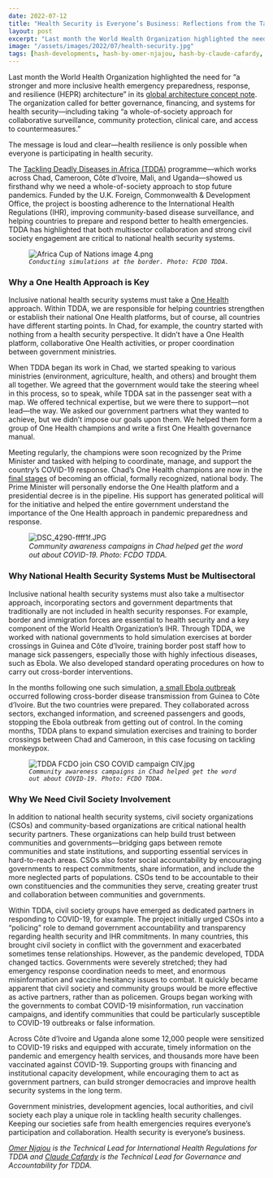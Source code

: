 ```yaml
---
date: 2022-07-12
title: "Health Security is Everyone’s Business: Reflections from the Tackling Deadly Diseases in Africa Programme"
layout: post
excerpt: "Last month the World Health Organization highlighted the need for “a stronger and more inclusive health emergency preparedness, response, and resilience (HEPR) architecture” in its global architecture concept note."
image: "/assets/images/2022/07/health-security.jpg"
tags: [hash-developments, hash-by-omer-njajou, hash-by-claude-cafardy, hash-featured, global-health, resilience, health-systems-strengthening]
---
```

<p>Last month the World Health Organization highlighted the need for “a stronger and more inclusive health emergency preparedness, response, and resilience (HEPR) architecture” in its <a href="https://cdn.who.int/media/docs/default-source/emergency-preparedness/20220324_wha-hepr-concept-note_final-for-publishing.pdf?sfvrsn=cffd8e98_11&amp;download=true">global architecture concept note</a>. The organization called for better governance, financing, and systems for health security—including taking “a whole-of-society approach for collaborative surveillance, community protection, clinical care, and access to countermeasures.”</p><p>The message is loud and clear—health resilience is only possible when everyone is participating in health security.</p><p>The <a href="https://www.dai.com/our-work/projects/africa-tackling-deadly-diseases-in-africa-program">Tackling Deadly Diseases in Africa (TDDA)</a> programme—which works across Chad, Cameroon, Côte d’Ivoire, Mali, and Uganda—showed us firsthand why we need a whole-of-society approach to stop future pandemics. Funded by the U.K. Foreign, Commonwealth &amp; Development Office, the project is boosting adherence to the International Health Regulations (IHR), improving community-based disease surveillance, and helping countries to prepare and respond better to health emergencies. TDDA has highlighted that both multisector collaboration and strong civil society engagement are critical to national health security systems.</p><figure class="kg-card kg-image-card kg-width-wide kg-card-hascaption"><img src="https://dai-global-developments.com/uploads/Africa%20Cup%20of%20Nations%20image%204.png" class="kg-image" alt="Africa Cup of Nations image 4.png" loading="lazy"><figcaption><code><em>Conducting simulations at the border. Photo: FCDO TDDA.</em></code></figcaption></figure><h3 id="why-a-one-health-approach-is-key">Why a One Health Approach is Key</h3><p>Inclusive national health security systems must take a <a href="https://dai-global-developments.com/articles/q-and-a-how-the-one-health-approach-is-evolving-more-sustainably-and-inclusively">One Health</a> approach. Within TDDA, we are responsible for helping countries strengthen or establish their national One Health platforms, but of course, all countries have different starting points. In Chad, for example, the country started with nothing from a health security perspective. It didn’t have a One Health platform, collaborative One Health activities, or proper coordination between government ministries.</p><p>When TDDA began its work in Chad, we started speaking to various ministries (environment, agriculture, health, and others) and brought them all together. We agreed that the government would take the steering wheel in this process, so to speak, while TDDA sat in the passenger seat with a map. We offered technical expertise, but we were there to support—not lead—the way. We asked our government partners what they wanted to achieve, but we didn’t impose our goals upon them. We helped them form a group of One Health champions and write a first One Health governance manual.</p><p>Meeting regularly, the champions were soon recognized by the Prime Minister and tasked with helping to coordinate, manage, and support the country’s COVID-19 response. Chad’s One Health champions are now in the <a href="https://100f161e-3021-410f-a63a-b5852e300315.usrfiles.com/ugd/100f16_6a4338a64dc54d7cb2c2b12460fa8acf.pdf">final stages</a> of becoming an official, formally recognized, national body. The Prime Minister will personally endorse the One Health platform and a presidential decree is in the pipeline. His support has generated political will for the initiative and helped the entire government understand the importance of the One Health approach in pandemic preparedness and response.</p><figure class="kg-card kg-image-card kg-width-wide kg-card-hascaption"><img src="https://dai-global-developments.com/uploads/DSC_4290-ffff1f.JPG" class="kg-image" alt="DSC_4290-ffff1f.JPG" loading="lazy"><figcaption><em>Community awareness campaigns in Chad helped get the word out about COVID-19. Photo: FCDO TDDA.</em></figcaption></figure><h3 id="why-national-health-security-systems-must-be-multisectoral">Why National Health Security Systems Must be Multisectoral</h3><p>Inclusive national health security systems must also take a multisector approach, incorporating sectors and government departments that traditionally are not included in health security responses. For example, border and immigration forces are essential to health security and a key component of the World Health Organization’s IHR. Through TDDA, we worked with national governments to hold simulation exercises at border crossings in Guinea and Côte d’Ivoire, training border post staff how to manage sick passengers, especially those with highly infectious diseases, such as Ebola. We also developed standard operating procedures on how to carry out cross-border interventions.</p><p>In the months following one such simulation, <a href="https://www.reuters.com/world/africa/ivory-coast-begin-ebola-vaccinations-after-case-confirmed-abidjan-2021-08-16/">a small Ebola outbreak</a> occurred following cross-border disease transmission from Guinea to Côte d’Ivoire. But the two countries were prepared. They collaborated across sectors, exchanged information, and screened passengers and goods, stopping the Ebola outbreak from getting out of control. In the coming months, TDDA plans to expand simulation exercises and training to border crossings between Chad and Cameroon, in this case focusing on tackling monkeypox.</p><figure class="kg-card kg-image-card kg-width-full kg-card-hascaption"><img src="https://dai-global-developments.com/uploads/TDDA%20FCDO%20join%20CSO%20COVID%20campaign%20CIV.jpg" class="kg-image" alt="TDDA FCDO join CSO COVID campaign CIV.jpg" loading="lazy"><figcaption><code><em>Community awareness campaigns in Chad helped get the word out about COVID-19. Photo: FCDO TDDA.</em></code></figcaption></figure><h3 id="why-we-need-civil-society-involvement">Why We Need Civil Society Involvement</h3><p>In addition to national health security systems, civil society organizations (CSOs) and community-based organizations are critical national health security partners. These organizations can help build trust between communities and governments—bridging gaps between remote communities and state institutions, and supporting essential services in hard-to-reach areas. CSOs also foster social accountability by encouraging governments to respect commitments, share information, and include the more neglected parts of populations. CSOs tend to be accountable to their own constituencies and the communities they serve, creating greater trust and collaboration between communities and governments.</p><p>Within TDDA, civil society groups have emerged as dedicated partners in responding to COVID-19, for example. The project initially urged CSOs into a “policing” role to demand government accountability and transparency regarding health security and IHR commitments. In many countries, this brought civil society in conflict with the government and exacerbated sometimes tense relationships. However, as the pandemic developed, TDDA changed tactics. Governments were severely stretched; they had emergency response coordination needs to meet, and enormous misinformation and vaccine hesitancy issues to combat. It quickly became apparent that civil society and community groups would be more effective as active partners, rather than as policemen. Groups began working with the governments to combat COVID-19 misinformation, run vaccination campaigns, and identify communities that could be particularly susceptible to COVID-19 outbreaks or false information.</p><p>Across Côte d’Ivoire and Uganda alone some 12,000 people were sensitized to COVID-19 risks and equipped with accurate, timely information on the pandemic and emergency health services, and thousands more have been vaccinated against COVID-19. Supporting groups with financing and institutional capacity development, while encouraging them to act as government partners, can build stronger democracies and improve health security systems in the long term.</p><p>Government ministries, development agencies, local authorities, and civil society each play a unique role in tackling health security challenges. Keeping our societies safe from health emergencies requires everyone’s participation and collaboration. Health security is everyone’s business.</p><div class="kg-card kg-callout-card kg-callout-card-grey"><div class="kg-callout-text"><em><a href="https://www.linkedin.com/in/omer-njajou-47736a2/">Omer Njajou</a> is the Technical Lead for International Health Regulations for TDDA and <a href="https://www.linkedin.com/in/claude-cafardy-2113918b/">Claude Cafardy</a> is the Technical Lead for Governance and Accountability for TDDA.</em></div></div>
  
